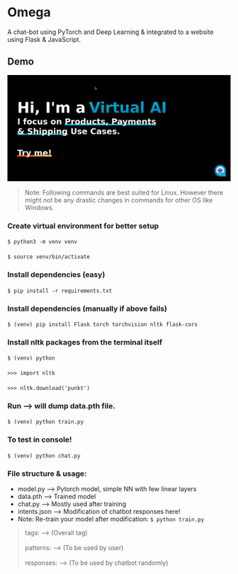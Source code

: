 # Omega
A chat-bot using PyTorch and Deep Learning &amp; integrated to a website using Flask &amp; JavaScript.

## Demo
![](https://github.com/abchnexus/omega/blob/main/Omega_Demo.gif)
> Note: Following commands are best suited for Linux. However there might not be any drastic changes in commands for other OS like Windows.

### Create virtual environment for better setup
`$ python3 -m venv venv` <br/><br/>
`$ source venv/bin/activate`

### Install dependencies (easy)
`$ pip install -r requirements.txt`


### Install dependencies (manually if above fails)
`$ (venv) pip install Flask torch torchvision nltk flask-cors`


### Install nltk packages from the terminal itself
`$ (venv) python` <br/><br/>
`>>> import nltk` <br/><br/>
`>>> nltk.download('punkt')`

### Run	--> will dump data.pth file.
`$ (venv) python train.py`

### To test in console!
`$ (venv) python chat.py`

### File structure & usage:

- model.py        --> Pytorch model, simple NN with few linear layers
- data.pth        --> Trained model
- chat.py         --> Mostly used after training
- intents.json    --> Modification of chatbot responses here!
- Note: Re-train your model after modification: `$ python train.py`

> tags:       --> (Overall tag) <br/><br/>
> patterns:   --> (To be used by user) <br/><br/>
> responses:  --> (To be used by chatbot randomly)
